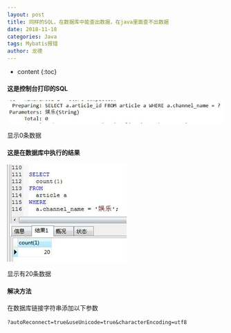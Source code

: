 ```yaml
---
layout: post
title: 同样的SQL，在数据库中能查出数据，在java里面查不出数据
date: 2018-11-18
categories: Java
tags: Mybatis报错
author: 龙德
---
```


* content
{:toc}

#### 这是控制台打印的SQL

![image](/assets/QQ截图20181118170419.jpg)

显示0条数据

#### 这是在数据库中执行的结果

![image](/assets/20181118170705.jpg)

显示有20条数据

#### 解决方法

在数据库链接字符串添加以下参数

`?autoReconnect=true&useUnicode=true&characterEncoding=utf8 `
